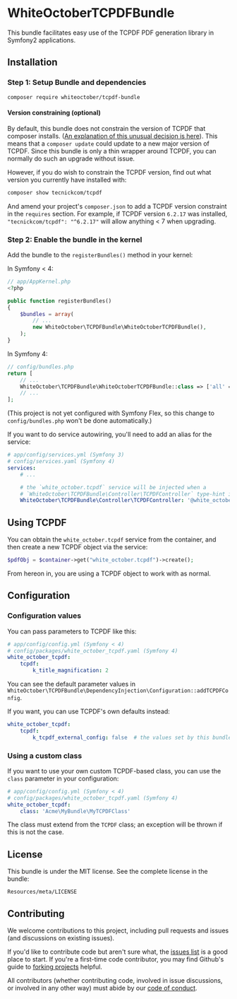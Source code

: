 WhiteOctoberTCPDFBundle
=======================

This bundle facilitates easy use of the TCPDF PDF generation library in
Symfony2 applications.

Installation
------------

### Step 1: Setup Bundle and dependencies
```
composer require whiteoctober/tcpdf-bundle
```

#### Version constraining (optional)

By default, this bundle does not constrain the version of TCPDF that composer installs.
([An explanation of this unusual decision is here](https://github.com/whiteoctober/WhiteOctoberTCPDFBundle/issues/53)).
This means that a `composer update` could update to a new major version of TCPDF.
Since this bundle is only a thin wrapper around TCPDF, you can normally do such an upgrade without issue.

However, if you do wish to constrain the TCPDF version, find out what version you currently have installed with:

```bash
composer show tecnickcom/tcpdf
```

And amend your project's `composer.json` to add a TCPDF version constraint in the `requires` section.
For example, if TCPDF version `6.2.17` was installed, `"tecnickcom/tcpdf": "^6.2.17"` will allow anything < 7 when upgrading. 

### Step 2: Enable the bundle in the kernel

Add the bundle to the `registerBundles()` method in your kernel:

In Symfony < 4:

``` php
// app/AppKernel.php
<?php

public function registerBundles()
{
    $bundles = array(
        // ...
        new WhiteOctober\TCPDFBundle\WhiteOctoberTCPDFBundle(),
    );
}
```

In Symfony 4:

```php
// config/bundles.php
return [
    // ...
    WhiteOctober\TCPDFBundle\WhiteOctoberTCPDFBundle::class => ['all' => true],
    // ...
];
```

(This project is not yet configured with Symfony Flex, so this change to `config/bundles.php` won't be done automatically.)

If you want to do service autowiring, you'll need to add an alias for the service:

```yaml
# app/config/services.yml (Symfony 3)
# config/services.yaml (Symfony 4)
services:
    # ...

    # the `white_october.tcpdf` service will be injected when a
    # `WhiteOctober\TCPDFBundle\Controller\TCPDFController` type-hint is detected
    WhiteOctober\TCPDFBundle\Controller\TCPDFController: '@white_october.tcpdf'
``` 

Using TCPDF
-----------

You can obtain the `white_october.tcpdf` service from the container,
and then create a new TCPDF object via the service:

``` php
$pdfObj = $container->get("white_october.tcpdf")->create();
```

From hereon in, you are using a TCPDF object to work with as normal.

Configuration
--------------

### Configuration values

You can pass parameters to TCPDF like this:

```yaml
# app/config/config.yml (Symfony < 4)
# config/packages/white_october_tcpdf.yaml (Symfony 4)
white_october_tcpdf:
    tcpdf:
        k_title_magnification: 2
```

You can see the default parameter values in
`WhiteOctober\TCPDFBundle\DependencyInjection\Configuration::addTCPDFConfig`.

If you want, you can use TCPDF's own defaults instead:

```yaml
white_october_tcpdf:
    tcpdf:
        k_tcpdf_external_config: false  # the values set by this bundle will be ignored 
```

### Using a custom class

If you want to use your own custom TCPDF-based class, you can use
the `class` parameter in your configuration:

```yaml
# app/config/config.yml (Symfony < 4)
# config/packages/white_october_tcpdf.yaml (Symfony 4)
white_october_tcpdf:
    class: 'Acme\MyBundle\MyTCPDFClass'
```

The class must extend from the `TCPDF` class; an exception will be
thrown if this is not the case.

License
-------

This bundle is under the MIT license. See the complete license in the bundle:

    Resources/meta/LICENSE

Contributing
-------------

We welcome contributions to this project, including pull requests and issues (and discussions on existing issues).

If you'd like to contribute code but aren't sure what, the [issues list](https://github.com/whiteoctober/WhiteOctoberTCPDFBundle/issues) is a good place to start.
If you're a first-time code contributor, you may find Github's guide to [forking projects](https://guides.github.com/activities/forking/) helpful.

All contributors (whether contributing code, involved in issue discussions, or involved in any other way) must abide by our [code of conduct](https://github.com/whiteoctober/open-source-code-of-conduct/blob/master/code_of_conduct.md).
